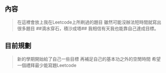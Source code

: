 ## 內容
> 在這裡會放上我在Leetcode上所刷過的題目
雖然可能沒辦法短時間就寫出很多題目
##滴水穿石，積沙成塔##
我相信有天我也能靠自己達成目標。

## 目前規劃
> 新的學期開始給了自己一些目標
再補足自己的基本功之外的空閒時間
希望一個禮拜最少能寫題Leetcode
